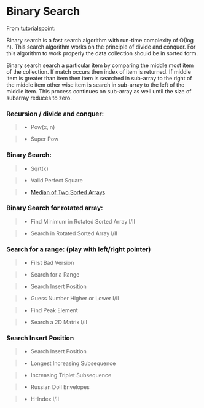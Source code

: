 # Binary Search

From [tutorialspoint](https://www.tutorialspoint.com/data_structures_algorithms/binary_search_algorithm.htm):

Binary search is a fast search algorithm with run-time complexity of Ο(log n). This search algorithm works on the principle of divide and conquer. For this algorithm to work properly the data collection should be in sorted form.

Binary search search a particular item by comparing the middle most item of the collection. If match occurs then index of item is returned. If middle item is greater than item then item is searched in sub-array to the right of the middle item other wise item is search in sub-array to the left of the middle item. This process continues on sub-array as well until the size of subarray reduces to zero.

### Recursion / divide and conquer:

> * Pow(x, n)

> * Super Pow

### Binary Search:

> * Sqrt(x)

> * Valid Perfect Square

> * [Median of Two Sorted Arrays](../array/median_of_two_sorted_arrays.md)

### Binary Search for rotated array:

> * Find Minimum in Rotated Sorted Array I/II

> * Search in Rotated Sorted Array I/II

### Search for a range: (play with left/right pointer)

> * First Bad Version

> * Search for a Range

> * Search Insert Position

> * Guess Number Higher or Lower I/II

> * Find Peak Element

> * Search a 2D Matrix I/II

### Search Insert Position

> * Search Insert Position

> * Longest Increasing Subsequence

> * Increasing Triplet Subsequence

> * Russian Doll Envelopes

> * H-Index I/II
